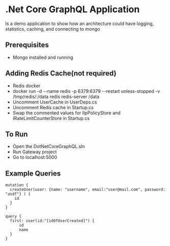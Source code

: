 # .Net Core GraphQL Application
Is a demo application to show how an architecture could have logging, statistics, caching, and connecting to mongo

## Prerequisites
* Mongo installed and running

## Adding Redis Cache(not required)
* Redis docker
* docker run -d --name redis -p 6379:6379 --restart unless-stopped -v /tmp/redis/:/data redis redis-server /data
* Uncomment UserCache in UserDeps.cs
* Uncomment Redis cache in Startup.cs
* Swap the commented values for IIpPolicyStore and IRateLimitCounterStore in Startup.cs

## To Run
* Open the DotNetCoreGraphQL.sln
* Run Gateway project
* Go to localhost:5000

## Example Queries
```
mutation {
  createUser(user: {name: "username", email:"user@mail.com", password: "asdf"} ) {
    id
  }
}

query {
  first: user(id:"[idOfUserCreated]") {
      id
      name
  }
}
```
